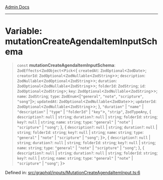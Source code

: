 [Admin Docs](/)

***

# Variable: mutationCreateAgendaItemInputSchema

> `const` **mutationCreateAgendaItemInputSchema**: `ZodEffects`\<`ZodObject`\<`Pick`\<\{ `createdAt`: `ZodOptional`\<`ZodDate`\>; `creatorId`: `ZodOptional`\<`ZodNullable`\<`ZodString`\>\>; `description`: `ZodNullable`\<`ZodOptional`\<`ZodString`\>\>; `duration`: `ZodOptional`\<`ZodNullable`\<`ZodString`\>\>; `folderId`: `ZodString`; `id`: `ZodOptional`\<`ZodString`\>; `key`: `ZodOptional`\<`ZodNullable`\<`ZodString`\>\>; `name`: `ZodString`; `type`: `ZodEnum`\<\[`"general"`, `"note"`, `"scripture"`, `"song"`\]\>; `updatedAt`: `ZodOptional`\<`ZodNullable`\<`ZodDate`\>\>; `updaterId`: `ZodOptional`\<`ZodNullable`\<`ZodString`\>\>; \}, `"duration"` \| `"name"` \| `"description"` \| `"type"` \| `"folderId"` \| `"key"`\>, `"strip"`, `ZodTypeAny`, \{ `description?`: `null` \| `string`; `duration?`: `null` \| `string`; `folderId`: `string`; `key?`: `null` \| `string`; `name`: `string`; `type`: `"general"` \| `"note"` \| `"scripture"` \| `"song"`; \}, \{ `description?`: `null` \| `string`; `duration?`: `null` \| `string`; `folderId`: `string`; `key?`: `null` \| `string`; `name`: `string`; `type`: `"general"` \| `"note"` \| `"scripture"` \| `"song"`; \}\>, \{ `description?`: `null` \| `string`; `duration?`: `null` \| `string`; `folderId`: `string`; `key?`: `null` \| `string`; `name`: `string`; `type`: `"general"` \| `"note"` \| `"scripture"` \| `"song"`; \}, \{ `description?`: `null` \| `string`; `duration?`: `null` \| `string`; `folderId`: `string`; `key?`: `null` \| `string`; `name`: `string`; `type`: `"general"` \| `"note"` \| `"scripture"` \| `"song"`; \}\>

Defined in: [src/graphql/inputs/MutationCreateAgendaItemInput.ts:6](https://github.com/Sourya07/talawa-api/blob/61a1911602b2f0aac7635e08ae2918f4f768e8ff/src/graphql/inputs/MutationCreateAgendaItemInput.ts#L6)
